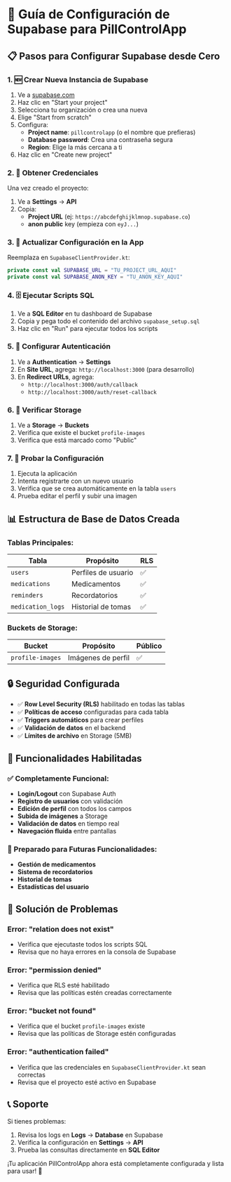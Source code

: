 # 🚀 Guía de Configuración de Supabase para PillControlApp

## 📋 Pasos para Configurar Supabase desde Cero

### 1. 🆕 Crear Nueva Instancia de Supabase

1. Ve a [supabase.com](https://supabase.com)
2. Haz clic en "Start your project"
3. Selecciona tu organización o crea una nueva
4. Elige "Start from scratch"
5. Configura:
   - **Project name**: `pillcontrolapp` (o el nombre que prefieras)
   - **Database password**: Crea una contraseña segura
   - **Region**: Elige la más cercana a ti
6. Haz clic en "Create new project"

### 2. 🔑 Obtener Credenciales

Una vez creado el proyecto:

1. Ve a **Settings** → **API**
2. Copia:
   - **Project URL** (ej: `https://abcdefghijklmnop.supabase.co`)
   - **anon public** key (empieza con `eyJ...`)

### 3. 🔧 Actualizar Configuración en la App

Reemplaza en `SupabaseClientProvider.kt`:

```kotlin
private const val SUPABASE_URL = "TU_PROJECT_URL_AQUI"
private const val SUPABASE_ANON_KEY = "TU_ANON_KEY_AQUI"
```

### 4. 🗄️ Ejecutar Scripts SQL

1. Ve a **SQL Editor** en tu dashboard de Supabase
2. Copia y pega todo el contenido del archivo `supabase_setup.sql`
3. Haz clic en "Run" para ejecutar todos los scripts

### 5. 🔐 Configurar Autenticación

1. Ve a **Authentication** → **Settings**
2. En **Site URL**, agrega: `http://localhost:3000` (para desarrollo)
3. En **Redirect URLs**, agrega:
   - `http://localhost:3000/auth/callback`
   - `http://localhost:3000/auth/reset-callback`

### 6. 📁 Verificar Storage

1. Ve a **Storage** → **Buckets**
2. Verifica que existe el bucket `profile-images`
3. Verifica que está marcado como "Public"

### 7. 🧪 Probar la Configuración

1. Ejecuta la aplicación
2. Intenta registrarte con un nuevo usuario
3. Verifica que se crea automáticamente en la tabla `users`
4. Prueba editar el perfil y subir una imagen

## 📊 Estructura de Base de Datos Creada

### Tablas Principales:

| Tabla | Propósito | RLS |
|-------|-----------|-----|
| `users` | Perfiles de usuario | ✅ |
| `medications` | Medicamentos | ✅ |
| `reminders` | Recordatorios | ✅ |
| `medication_logs` | Historial de tomas | ✅ |

### Buckets de Storage:

| Bucket | Propósito | Público |
|--------|-----------|---------|
| `profile-images` | Imágenes de perfil | ✅ |

## 🔒 Seguridad Configurada

- ✅ **Row Level Security (RLS)** habilitado en todas las tablas
- ✅ **Políticas de acceso** configuradas para cada tabla
- ✅ **Triggers automáticos** para crear perfiles
- ✅ **Validación de datos** en el backend
- ✅ **Límites de archivo** en Storage (5MB)

## 🚀 Funcionalidades Habilitadas

### ✅ Completamente Funcional:
- **Login/Logout** con Supabase Auth
- **Registro de usuarios** con validación
- **Edición de perfil** con todos los campos
- **Subida de imágenes** a Storage
- **Validación de datos** en tiempo real
- **Navegación fluida** entre pantallas

### 🔮 Preparado para Futuras Funcionalidades:
- **Gestión de medicamentos**
- **Sistema de recordatorios**
- **Historial de tomas**
- **Estadísticas del usuario**

## 🐛 Solución de Problemas

### Error: "relation does not exist"
- Verifica que ejecutaste todos los scripts SQL
- Revisa que no haya errores en la consola de Supabase

### Error: "permission denied"
- Verifica que RLS esté habilitado
- Revisa que las políticas estén creadas correctamente

### Error: "bucket not found"
- Verifica que el bucket `profile-images` existe
- Revisa que las políticas de Storage estén configuradas

### Error: "authentication failed"
- Verifica que las credenciales en `SupabaseClientProvider.kt` sean correctas
- Revisa que el proyecto esté activo en Supabase

## 📞 Soporte

Si tienes problemas:
1. Revisa los logs en **Logs** → **Database** en Supabase
2. Verifica la configuración en **Settings** → **API**
3. Prueba las consultas directamente en **SQL Editor**

¡Tu aplicación PillControlApp ahora está completamente configurada y lista para usar! 🎉 